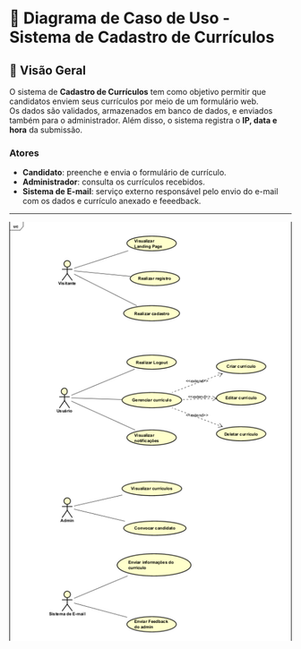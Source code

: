 # 📘 Diagrama de Caso de Uso - Sistema de Cadastro de Currículos

## 🎯 Visão Geral
O sistema de **Cadastro de Currículos** tem como objetivo permitir que candidatos enviem seus currículos por meio de um formulário web.  
Os dados são validados, armazenados em banco de dados, e enviados também para o administrador. Além disso, o sistema registra o **IP, data e hora** da submissão.

### Atores
- **Candidato**: preenche e envia o formulário de currículo.
- **Administrador**: consulta os currículos recebidos.
- **Sistema de E-mail**: serviço externo responsável pelo envio do e-mail com os dados e currículo anexado e feeedback.

---

![cdu](cdu.png)